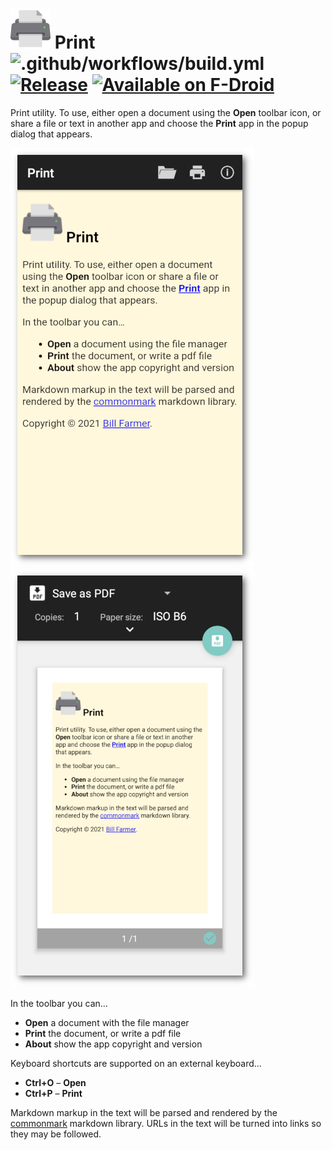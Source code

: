 # ![Print](ic_launcher.png) Print ![.github/workflows/build.yml](https://github.com/billthefarmer/print/workflows/.github/workflows/build.yml/badge.svg) [![Release](https://img.shields.io/github/release/billthefarmer/print.svg?logo=github)](https://github.com/billthefarmer/print/releases) [![Available on F-Droid](https://f-droid.org/wiki/images/c/ca/F-Droid-button_available-on_smaller.png)](https://f-droid.org/packages/org.billthefarmer.print/)

Print utility. To use, either open a document using the **Open**
toolbar icon, or share a file or text in another app and choose the
**Print** app in the popup dialog that appears.

![Print](https://github.com/billthefarmer/billthefarmer.github.io/raw/master/images/Print.png) ![Print pdf](https://github.com/billthefarmer/billthefarmer.github.io/raw/master/images/Print-pdf.png)

In the toolbar you can…

* **Open** a document with the file manager
* **Print** the document, or write a pdf file
* **About** show the app copyright and version

Keyboard shortcuts are supported on an external keyboard…

* **Ctrl+O** &ndash; **Open**
* **Ctrl+P** &ndash; **Print**

Markdown markup in the text will be parsed and rendered by the
[commonmark](https://github.com/commonmark/commonmark-java) markdown
library. URLs in the text will be turned into links so they may be
followed.

